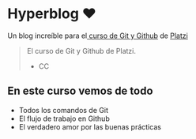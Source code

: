 # Hyperblog ♥
Un blog incre&iacute;ble para el[ curso de Git y Github](https://platzi.com/cursos/git-github/ " curso de Git y Github") de [Platzi](https://platzi.com/ "Platzi")
> El curso de Git y Github de Platzi.
> - CC 

## En este curso vemos de todo
* Todos los comandos de Git
* El flujo de trabajo en Github
* El verdadero amor por las buenas pr&aacute;cticas